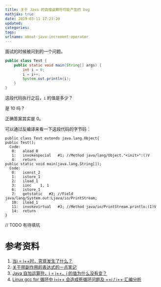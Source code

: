 ```yaml
---
title: 关于 Java 的自增运算符可能产生的 bug
mathjax: true
date: 2019-03-11 17:23:20
updated:
categories:
tags:
urlname: about-java-increment-operator
---
```


面试的时候被问到的一个问题。

<!-- more -->

```java
public class Test {
    public static void main(String[] args) {
        int i = 0;
        i = i++;
        System.out.println(i);
    }
}
```

这段代码执行之后，`i` 的值是多少？

是 10 吗？

正确答案其实是 0。

可以通过反编译来看一下这段代码的字节码：

```
public class Test extends java.lang.Object{
public Test();
  Code:
   0:	aload_0
   1:	invokespecial	#1; //Method java/lang/Object."<init>":()V
   4:	return
public static void main(java.lang.String[]);
  Code:
   0:	iconst_2
   1:	istore_1
   2:	iload_1
   3:	iinc	1, 1
   6:	istore_1
   7:	getstatic	#2; //Field java/lang/System.out:Ljava/io/PrintStream;
   10:	iload_1
   11:	invokevirtual	#3; //Method java/io/PrintStream.println:(I)V
   14:	return
}
```

// TODO 有待填坑

# 参考资料

1. [当i = i++时，究竟发生了什么？](http://www.pulpcode.cn/2012/10/19/what-happen-when-i-assign-increase/)
2. [关于带副作用的表达式的一点笔记](https://rednaxelafx.iteye.com/blog/132187)
3. [Java 自加运算符，j = j++，j 的值为什么没有变？](https://www.zhihu.com/question/19669308/answer/12795625)
4. [Linux gcc for 循环中 i=i++ 会造成死循环问题及 ++i / i++ 汇编分析](https://blog.csdn.net/a_ran/article/details/42277361)